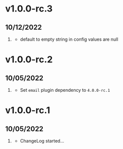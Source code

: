 # v1.0.0-rc.3
##  10/12/2022

1. [](#bugfix)
   * default to empty string in config values are null

# v1.0.0-rc.2
##  10/05/2022

1. [](#bugfix)
   * Set `email` plugin dependency to `4.0.0-rc.1`
     
# v1.0.0-rc.1
##  10/05/2022

1. [](#new)
    * ChangeLog started...
